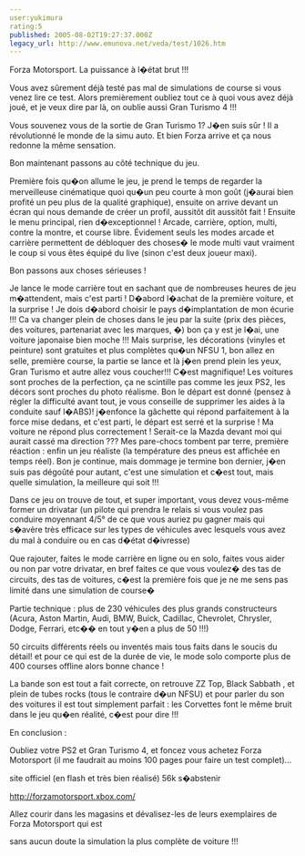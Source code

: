 ```yaml
---
user:yukimura
rating:5
published: 2005-08-02T19:27:37.000Z
legacy_url: http://www.emunova.net/veda/test/1026.htm
---
```

Forza Motorsport. La puissance à l�état brut !!!  

  

Vous avez sûrement déjà testé pas mal de simulations de course si vous venez lire ce test. Alors premièrement oubliez tout ce à quoi vous avez déjà joué, et je veux dire par là, on oublie aussi Gran Turismo 4 !!!   

Vous souvenez vous de la sortie de Gran Turismo 1? J�en suis sûr ! Il a révolutionné le monde de la simu auto. Et bien Forza arrive et ça nous redonne la même sensation.  

  

Bon maintenant passons au côté technique du jeu.   

Première fois qu�on allume le jeu, je prend le temps de regarder la merveilleuse cinématique quoi qu�un peu courte à mon goût (j�aurai bien profité un peu plus de la qualité graphique), ensuite on arrive devant un écran qui nous demande de créer un profil, aussitôt dit aussitôt fait ! Ensuite le menu principal, rien d�exceptionnel ! Arcade, carrière, option, multi, contre la montre, et course libre. Évidement seuls les modes arcade et carrière permettent de débloquer des choses� le mode multi vaut vraiment le coup si vous êtes équipé du live (sinon c'est deux joueur maxi).  

Bon passons aux choses sérieuses !  

  

Je lance le mode carrière tout en sachant que de nombreuses heures de jeu m�attendent, mais c'est parti ! D�abord l�achat de la première voiture, et la surprise ! Je dois d�abord choisir le pays d�implantation de mon écurie !!! Ca va changer plein de choses dans le jeu par la suite (prix des pièces, des voitures, partenariat avec les marques, �) bon ça y est je l�ai, une voiture japonaise bien moche !!! Mais surprise, les décorations (vinyles et peinture) sont gratuites et plus complètes qu�un NFSU 1, bon allez en selle, première course, la partie se lance et là j�en prend plein les yeux, Gran Turismo et autre allez vous coucher!!! C�est magnifique! Les voitures sont proches de la perfection, ça ne scintille pas comme les jeux PS2, les décors sont proches du photo réalisme. Bon le départ est donné (pensez à régler la difficulté avant tout, je vous conseille de supprimer les aides à la conduite sauf l�ABS)! j�enfonce la gâchette qui répond parfaitement à la force mise dedans, et c'est parti, le départ est serré et la surprise ! Ma voiture ne répond plus correctement ! Serait-ce la Mazda devant moi qui aurait cassé ma direction ??? Mes pare-chocs tombent par terre, première réaction : enfin un jeu réaliste (la température des pneus est affichée en temps réel). Bon je continue, mais dommage je termine bon dernier, j�en suis pas dégoûté pour autant, c'est une simulation et c�est tout, mais quelle simulation, la meilleure qui soit !!!  

  

Dans ce jeu on trouve de tout, et super important, vous devez vous-même former un drivatar (un pilote qui prendra le relais si vous voulez pas conduire moyennant 4/5° de ce que vous auriez pu gagner mais qui s�avère très efficace sur les types de véhicules avec lesquels vous avez du mal à conduire ou en cas d�état d�ivresse)   

  

Que rajouter, faites le mode carrière en ligne ou en solo, faites vous aider ou non par votre drivatar, en bref faites ce que vous voulez� des tas de circuits, des tas de voitures, c�est la première fois que je ne me sens pas limité dans une simulation de course�  

  

Partie technique : plus de 230 véhicules des plus grands constructeurs (Acura, Aston Martin, Audi, BMW, Buick, Cadillac, Chevrolet, Chrysler, Dodge, Ferrari, etc�� en tout y�en a plus de 50 !!!)  

50 circuits différents réels ou inventés mais tous faits dans le soucis du détail! et pour ce qui est de la durée de vie, le mode solo comporte plus de 400 courses offline alors bonne chance !  

La bande son est tout a fait correcte, on retrouve ZZ Top, Black Sabbath , et plein de tubes rocks (tous le contraire d�un NFSU) et pour parler du son des voitures il est tout simplement parfait : les Corvettes font le même bruit dans le jeu qu�en réalité, c�est pour dire !!!  

  

  

En conclusion :  

Oubliez votre PS2 et Gran Turismo 4, et foncez vous achetez Forza Motorsport (il me faudrait au moins 100 pages pour faire un test complet)...  

  

site officiel (en flash et très bien réalisé) 56k s�abstenir  

http://forzamotorsport.xbox.com/  

  

Allez courir dans les magasins et dévalisez-les de leurs exemplaires de Forza Motorsport qui est   

sans aucun doute la simulation la plus complète de voiture !!!